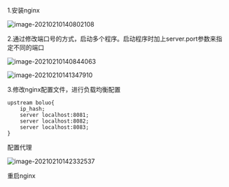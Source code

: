 1.安装nginx

![image-20210210140802108](C:\Users\dingc\AppData\Roaming\Typora\typora-user-images\image-20210210140802108.png)



2.通过修改端口号的方式，启动多个程序。启动程序时加上server.port参数来指定不同的端口

![image-20210210140844063](C:\Users\dingc\AppData\Roaming\Typora\typora-user-images\image-20210210140844063.png)



![image-20210210141347910](C:\Users\dingc\AppData\Roaming\Typora\typora-user-images\image-20210210141347910.png)



3.修改nginx配置文件，进行负载均衡配置

~~~shell
upstream boluo{
	ip_hash;
	server localhost:8081;
	server localhost:8082;
	server localhost:8083;
}
~~~

配置代理

![image-20210210142332537](C:\Users\dingc\AppData\Roaming\Typora\typora-user-images\image-20210210142332537.png)



重启nginx








